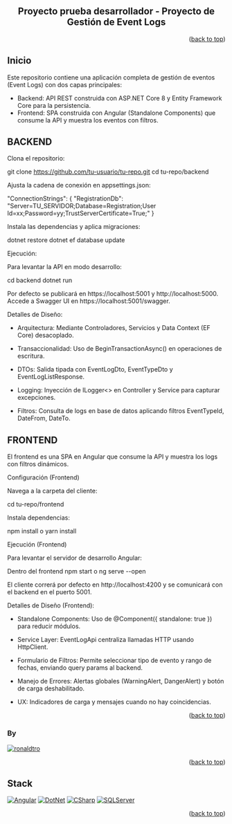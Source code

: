 <a name="readme-top"></a>

<div align="center">

## Proyecto prueba desarrollador - Proyecto de Gestión de Event Logs

</div>

<p align="right">(<a href="#readme-top">back to top</a>)</p>

## Inicio

Este repositorio contiene una aplicación completa de gestión de eventos (Event Logs) con dos capas principales:

- Backend: API REST construida con ASP.NET Core 8 y Entity Framework Core para la persistencia.
- Frontend: SPA construida con Angular (Standalone Components) que consume la API y muestra los eventos con filtros.

## BACKEND

Clona el repositorio:

git clone https://github.com/tu-usuario/tu-repo.git
cd tu-repo/backend

Ajusta la cadena de conexión en appsettings.json:

"ConnectionStrings": {
  "RegistrationDb": "Server=TU_SERVIDOR;Database=Registration;User Id=xx;Password=yy;TrustServerCertificate=True;"
}

Instala las dependencias y aplica migraciones:

dotnet restore
dotnet ef database update

Ejecución:

Para levantar la API en modo desarrollo:

cd backend
dotnet run

Por defecto se publicará en https://localhost:5001 y http://localhost:5000.
Accede a Swagger UI en https://localhost:5001/swagger.

Detalles de Diseño:

- Arquitectura: Mediante Controladores, Servicios y Data Context (EF Core) desacoplado.

- Transaccionalidad: Uso de BeginTransactionAsync() en operaciones de escritura.

- DTOs: Salida tipada con EventLogDto, EventTypeDto y EventLogListResponse.

- Logging: Inyección de ILogger<> en Controller y Service para capturar excepciones.

- Filtros: Consulta de logs en base de datos aplicando filtros EventTypeId, DateFrom, DateTo.

## FRONTEND

El frontend es una SPA en Angular que consume la API y muestra los logs con filtros dinámicos.

Configuración (Frontend)

Navega a la carpeta del cliente:

cd tu-repo/frontend

Instala dependencias:

npm install
o
yarn install

Ejecución (Frontend)

Para levantar el servidor de desarrollo Angular:

Dentro del frontend
npm start
o
ng serve --open

El cliente correrá por defecto en http://localhost:4200 y se comunicará con el backend en el puerto 5001.

Detalles de Diseño (Frontend):

- Standalone Components: Uso de @Component({ standalone: true }) para reducir módulos.

- Service Layer: EventLogApi centraliza llamadas HTTP usando HttpClient.

- Formulario de Filtros: Permite seleccionar tipo de evento y rango de fechas, enviando query params al backend.

- Manejo de Errores: Alertas globales (WarningAlert, DangerAlert) y botón de carga deshabilitado.

- UX: Indicadores de carga y mensajes cuando no hay coincidencias.


<p align="right">(<a href="#readme-top">back to top</a>)</p>

### By

 [![ronaldtro](https://avatars.githubusercontent.com/u/72902488?s=64&amp;v=4)](http://github.com/ronaldtro) 

<p align="right">(<a href="#readme-top">back to top</a>)</p>

## Stack

[![Angular][angular-badge]][badge-empty-url]
[![DotNet][dotnet-badge]][badge-empty-url]
[![CSharp][csharp-badge]][badge-empty-url]
[![SQLServer][sqlserver-badge]][badge-empty-url]

<p align="right">(<a href="#readme-top">back to top</a>)</p>

[dotnet-badge]: https://img.shields.io/badge/-.NET-5632d5?style=for-the-badge
[angular-badge]: https://img.shields.io/badge/Angular-DD0031?style=for-the-badge
[csharp-badge]: https://img.shields.io/badge/C%23-690081?style=for-the-badge
[sqlserver-badge]: https://img.shields.io/badge/SQL%20Server-1f72b8?style=for-the-badge
[badge-empty-url]: #!
